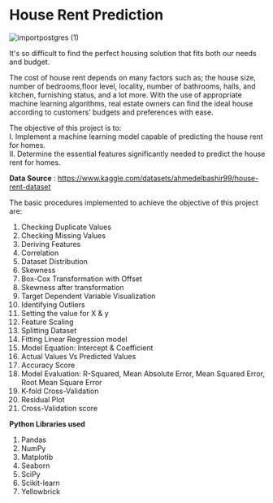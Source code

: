 # House Rent Prediction

![importpostgres (1)](https://github.com/HarshaFarenjiya/House-Rent-Prediction/assets/117337376/58d2b9f9-88e6-4f9e-a1df-aa0884f53f7a)

It's so difficult to find the perfect housing solution that fits both our needs and budget.

The cost of house rent depends on many factors such as; the house size, number of bedrooms,floor level, locality, number of bathrooms, halls, and kitchen, furnishing status, and a lot more. With the use of appropriate machine learning algorithms, real estate owners can find the ideal house according to customers’ budgets and preferences with ease.

The objective of this project is to:<br>
I. Implement a machine learning model capable of predicting the house rent for homes.<br>
II. Determine the essential features significantly needed to predict the house rent for homes.<br>

**Data Source** : https://www.kaggle.com/datasets/ahmedelbashir99/house-rent-dataset

The basic procedures implemented to achieve the objective of this project are:

1. Checking Duplicate Values
2. Checking Missing Values
3. Deriving Features
4. Correlation
5. Dataset Distribution
6. Skewness
7. Box-Cox Transformation with Offset
8. Skewness after transformation
9. Target Dependent Variable Visualization
10. Identifying Outliers
11. Setting the value for X & y
12. Feature Scaling
13. Splitting Dataset
14. Fitting Linear Regression model
15. Model Equation: Intercept & Coefficient
16. Actual Values Vs Predicted Values
17. Accuracy Score
18. Model Evaluation: R-Squared, Mean Absolute Error, Mean Squared Error, Root Mean Square Error
19. K-fold Cross-Validation
20. Residual Plot
21. Cross-Validation score


**Python Libraries used**
  1. Pandas
  2. NumPy
  3. Matplotib
  4. Seaborn
  5. SciPy
  6. Scikit-learn
  7. Yellowbrick
